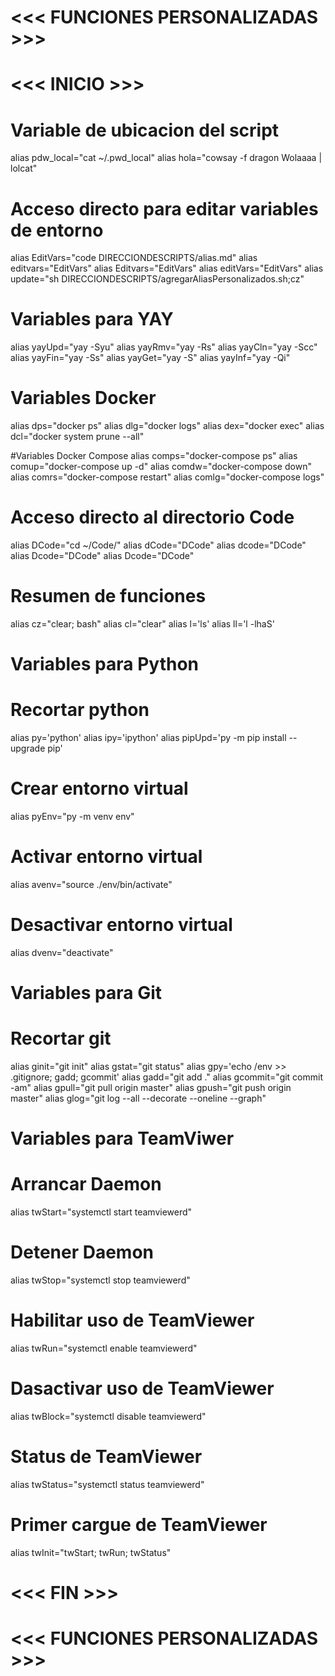 # <<< FUNCIONES PERSONALIZADAS >>>
# <<< INICIO >>>

# Variable de ubicacion del script
alias pdw_local="cat ~/.pwd_local"
alias hola="cowsay -f dragon Wolaaaa | lolcat"

# Acceso directo para editar variables de entorno
alias EditVars="code DIRECCIONDESCRIPTS/alias.md"
alias editvars="EditVars"
alias Editvars="EditVars"
alias editVars="EditVars"
alias update="sh DIRECCIONDESCRIPTS/agregarAliasPersonalizados.sh;cz"

# Variables para YAY
alias yayUpd="yay -Syu"
alias yayRmv="yay -Rs"
alias yayCln="yay -Scc"
alias yayFin="yay -Ss"
alias yayGet="yay -S"
alias yayInf="yay -Qi"

# Variables Docker
alias dps="docker ps"
alias dlg="docker logs"
alias dex="docker exec"
alias dcl="docker system prune --all"

#Variables Docker Compose
alias comps="docker-compose ps"
alias comup="docker-compose up -d"
alias comdw="docker-compose down"
alias comrs="docker-compose restart"
alias comlg="docker-compose logs"

# Acceso directo al directorio Code
alias DCode="cd ~/Code/"
alias dCode="DCode"
alias dcode="DCode"
alias Dcode="DCode"
alias Dcode="DCode"

# Resumen de funciones
alias cz="clear; bash"
alias cl="clear"
alias l='ls'
alias ll='l -lhaS'

# Variables para Python
# Recortar python
alias py='python'
alias ipy='ipython'
alias pipUpd='py -m pip install --upgrade pip'

# Crear entorno virtual 
alias pyEnv="py -m venv env"
# Activar entorno virtual
alias avenv="source ./env/bin/activate"
# Desactivar entorno virtual
alias dvenv="deactivate"

# Variables para Git
# Recortar git
alias ginit="git init"
alias gstat="git status"
alias gpy='echo /env >> .gitignore; gadd; gcommit' 
alias gadd="git add ."
alias gcommit="git commit -am" 
alias gpull="git pull origin master"
alias gpush="git push origin master"
alias glog="git log --all --decorate --oneline --graph"

# Variables para TeamViwer
# Arrancar Daemon
alias twStart="systemctl start teamviewerd"
# Detener Daemon
alias twStop="systemctl stop teamviewerd"
# Habilitar uso de TeamViewer
alias twRun="systemctl enable teamviewerd"
# Dasactivar uso de TeamViewer
alias twBlock="systemctl disable teamviewerd"
# Status de TeamViewer
alias twStatus="systemctl status teamviewerd"
# Primer cargue de  TeamViewer
alias twInit="twStart; twRun; twStatus"


# <<< FIN >>>
# <<< FUNCIONES PERSONALIZADAS >>>